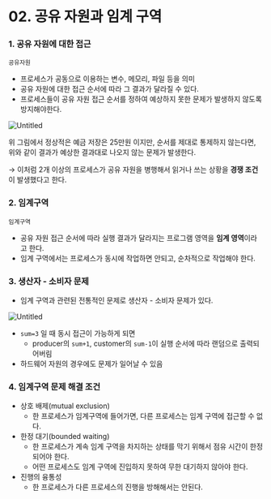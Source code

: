 # 02. 공유 자원과 임계 구역

### 1. 공유 자원에 대한 접근

`공유자원`

- 프로세스가 공동으로 이용하는 변수, 메모리, 파일 등을 의미
- 공유 자원에 대한 접근 순서에 따라 그 결과가 달라질 수 있다.
- 프로세스들이 공유 자원 접근 순서를 정하여 예상하지 못한 문제가 발생하지 않도록 방지해야한다.

![Untitled](https://s3-us-west-2.amazonaws.com/secure.notion-static.com/e9dc99f6-20de-4df3-a780-d6b4e0a0d001/Untitled.png)

위 그림에서 정상적은 예금 저장은 25만원 이지만, 순서를 제대로 통제하지 않는다면, 위와 같이 결과가 예상한 결과대로 나오지 않는 문제가 발생한다.

→ 이처럼 2개 이상의 프로세스가 공유 자원을 병행해서 읽거나 쓰는 상황을 **경쟁 조건**이 발생했다고 한다.

### 2. 임계구역

`임계구역`

- 공유 자원 접근 순서에 따라 실행 결과가 달라지는 프로그램 영역을 **임계 영역**이라고 한다.
- 임계 구역에서는 프로세스가 동시에 작업하면 안되고, 순차적으로 작업해야 한다.

### 3. 생산자 - 소비자 문제

- 임계 구역과 관련된 전통적인 문제로 생산자 - 소비자 문제가 있다.

![Untitled](https://s3-us-west-2.amazonaws.com/secure.notion-static.com/7408550c-5fb9-4534-94d9-025b01241b58/Untitled.png)

- `sum=3` 일 때 동시 접근이 가능하게 되면
  - producer의 `sum+1`, customer의 `sum-1`이 실행 순서에 따라 랜덤으로 출력되어버림
- 하드웨어 자원의 경우에도 문제가 일어날 수 있음

### 4. 임계구역 문제 해결 조건

- 상호 배제(mutual exclusion)
  - 한 프로세스가 임계구역에 들어가면, 다른 프로세스는 임계 구역에 접근할 수 없다.
- 한정 대기(bounded waiting)
  - 한 프로세스가 계속 임계 구역을 차지하는 상태를 막기 위해서 점유 시간이 한정되어야 한다.
  - 어떤 프로세스도 임계 구역에 진입하지 못하여 무한 대기하지 않아야 한다.
- 진행의 융통성
  - 한 프로세스가 다른 프로세스의 진행을 방해해서는 안된다.
